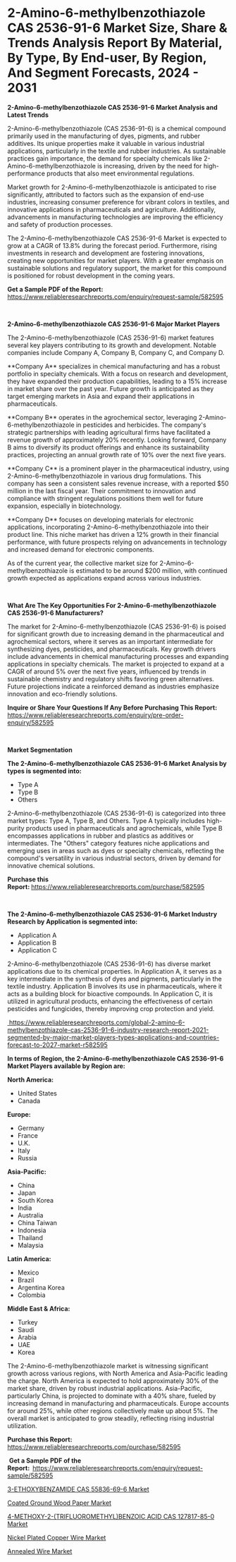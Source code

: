 <p><h1>2-Amino-6-methylbenzothiazole CAS 2536-91-6 Market Size, Share & Trends Analysis Report By Material, By Type, By End-user, By Region, And Segment Forecasts, 2024 - 2031</h1></p><p><strong>2-Amino-6-methylbenzothiazole CAS 2536-91-6 Market Analysis and Latest Trends</strong></p>
<p><p>2-Amino-6-methylbenzothiazole (CAS 2536-91-6) is a chemical compound primarily used in the manufacturing of dyes, pigments, and rubber additives. Its unique properties make it valuable in various industrial applications, particularly in the textile and rubber industries. As sustainable practices gain importance, the demand for specialty chemicals like 2-Amino-6-methylbenzothiazole is increasing, driven by the need for high-performance products that also meet environmental regulations.</p><p>Market growth for 2-Amino-6-methylbenzothiazole is anticipated to rise significantly, attributed to factors such as the expansion of end-use industries, increasing consumer preference for vibrant colors in textiles, and innovative applications in pharmaceuticals and agriculture. Additionally, advancements in manufacturing technologies are improving the efficiency and safety of production processes.</p><p>The 2-Amino-6-methylbenzothiazole CAS 2536-91-6 Market is expected to grow at a CAGR of 13.8% during the forecast period. Furthermore, rising investments in research and development are fostering innovations, creating new opportunities for market players. With a greater emphasis on sustainable solutions and regulatory support, the market for this compound is positioned for robust development in the coming years.</p></p>
<p><strong>Get a Sample PDF of the Report:&nbsp;</strong> <a href="https://www.reliableresearchreports.com/enquiry/request-sample/582595?utm_campaign=32&utm_medium=2&utm_source=Github&utm_content=ia&utm_term=27092024&utm_id=2-amino-6-methylbenzothiazole-cas-2536-91-6">https://www.reliableresearchreports.com/enquiry/request-sample/582595</a></p>
<p>&nbsp;</p>
<p><strong>2-Amino-6-methylbenzothiazole CAS 2536-91-6 Major Market Players</strong></p>
<p><p>The 2-Amino-6-methylbenzothiazole (CAS 2536-91-6) market features several key players contributing to its growth and development. Notable companies include Company A, Company B, Company C, and Company D.</p><p>**Company A** specializes in chemical manufacturing and has a robust portfolio in specialty chemicals. With a focus on research and development, they have expanded their production capabilities, leading to a 15% increase in market share over the past year. Future growth is anticipated as they target emerging markets in Asia and expand their applications in pharmaceuticals.</p><p>**Company B** operates in the agrochemical sector, leveraging 2-Amino-6-methylbenzothiazole in pesticides and herbicides. The company's strategic partnerships with leading agricultural firms have facilitated a revenue growth of approximately 20% recently. Looking forward, Company B aims to diversify its product offerings and enhance its sustainability practices, projecting an annual growth rate of 10% over the next five years.</p><p>**Company C** is a prominent player in the pharmaceutical industry, using 2-Amino-6-methylbenzothiazole in various drug formulations. This company has seen a consistent sales revenue increase, with a reported $50 million in the last fiscal year. Their commitment to innovation and compliance with stringent regulations positions them well for future expansion, especially in biotechnology.</p><p>**Company D** focuses on developing materials for electronic applications, incorporating 2-Amino-6-methylbenzothiazole into their product line. This niche market has driven a 12% growth in their financial performance, with future prospects relying on advancements in technology and increased demand for electronic components.</p><p>As of the current year, the collective market size for 2-Amino-6-methylbenzothiazole is estimated to be around $200 million, with continued growth expected as applications expand across various industries.</p></p>
<p>&nbsp;</p>
<p><strong>What Are The Key Opportunities For 2-Amino-6-methylbenzothiazole CAS 2536-91-6 Manufacturers?</strong></p>
<p><p>The market for 2-Amino-6-methylbenzothiazole (CAS 2536-91-6) is poised for significant growth due to increasing demand in the pharmaceutical and agrochemical sectors, where it serves as an important intermediate for synthesizing dyes, pesticides, and pharmaceuticals. Key growth drivers include advancements in chemical manufacturing processes and expanding applications in specialty chemicals. The market is projected to expand at a CAGR of around 5% over the next five years, influenced by trends in sustainable chemistry and regulatory shifts favoring green alternatives. Future projections indicate a reinforced demand as industries emphasize innovation and eco-friendly solutions.</p></p>
<p><strong>Inquire or Share Your Questions If Any Before Purchasing This Report:</strong> <a href="https://www.reliableresearchreports.com/enquiry/pre-order-enquiry/582595?utm_campaign=32&utm_medium=2&utm_source=Github&utm_content=ia&utm_term=27092024&utm_id=2-amino-6-methylbenzothiazole-cas-2536-91-6">https://www.reliableresearchreports.com/enquiry/pre-order-enquiry/582595</a></p>
<p>&nbsp;</p>
<p><strong>Market Segmentation</strong></p>
<p><strong>The 2-Amino-6-methylbenzothiazole CAS 2536-91-6 Market Analysis by types is segmented into:</strong></p>
<p><ul><li>Type A</li><li>Type B</li><li>Others</li></ul></p>
<p><p>2-Amino-6-methylbenzothiazole (CAS 2536-91-6) is categorized into three market types: Type A, Type B, and Others. Type A typically includes high-purity products used in pharmaceuticals and agrochemicals, while Type B encompasses applications in rubber and plastics as additives or intermediates. The "Others" category features niche applications and emerging uses in areas such as dyes or specialty chemicals, reflecting the compound's versatility in various industrial sectors, driven by demand for innovative chemical solutions.</p></p>
<p><strong>Purchase this Report:&nbsp;</strong><a href="https://www.reliableresearchreports.com/purchase/582595?utm_campaign=32&utm_medium=2&utm_source=Github&utm_content=ia&utm_term=27092024&utm_id=2-amino-6-methylbenzothiazole-cas-2536-91-6">https://www.reliableresearchreports.com/purchase/582595</a></p>
<p>&nbsp;</p>
<p><strong>The 2-Amino-6-methylbenzothiazole CAS 2536-91-6 Market Industry Research by Application is segmented into:</strong></p>
<p><ul><li>Application A</li><li>Application B</li><li>Application C</li></ul></p>
<p><p>2-Amino-6-methylbenzothiazole (CAS 2536-91-6) has diverse market applications due to its chemical properties. In Application A, it serves as a key intermediate in the synthesis of dyes and pigments, particularly in the textile industry. Application B involves its use in pharmaceuticals, where it acts as a building block for bioactive compounds. In Application C, it is utilized in agricultural products, enhancing the effectiveness of certain pesticides and fungicides, thereby improving crop protection and yield.</p></p>
<p><a href="https://www.reliableresearchreports.com/global-2-amino-6-methylbenzothiazole-cas-2536-91-6-industry-research-report-2021-segmented-by-major-market-players-types-applications-and-countries-forecast-to-2027-market-r582595?utm_campaign=32&utm_medium=2&utm_source=Github&utm_content=ia&utm_term=27092024&utm_id=2-amino-6-methylbenzothiazole-cas-2536-91-6">&nbsp;https://www.reliableresearchreports.com/global-2-amino-6-methylbenzothiazole-cas-2536-91-6-industry-research-report-2021-segmented-by-major-market-players-types-applications-and-countries-forecast-to-2027-market-r582595</a></p>
<p><strong>In terms of Region, the 2-Amino-6-methylbenzothiazole CAS 2536-91-6 Market Players available by Region are:</strong></p>
<p>
    <p> <strong> North America: </strong>
        <ul>
            <li>United States</li>
            <li>Canada</li>
        </ul>
        </p> 
    <p> <strong> Europe: </strong>
        <ul>
            <li>Germany</li>
            <li>France</li>
            <li>U.K.</li>
            <li>Italy</li>
            <li>Russia</li>
        </ul>
        </p> 
    <p> <strong> Asia-Pacific: </strong>
        <ul>
            <li>China</li>
            <li>Japan</li>
            <li>South Korea</li>
            <li>India</li>
            <li>Australia</li>
            <li>China Taiwan</li>
            <li>Indonesia</li>
            <li>Thailand</li>
            <li>Malaysia</li>
        </ul>
        </p> 
    <p> <strong> Latin America: </strong>
        <ul>
            <li>Mexico</li>
            <li>Brazil</li>
            <li>Argentina Korea</li>
            <li>Colombia</li>
        </ul>
        </p> 
    <p> <strong> Middle East & Africa: </strong>
        <ul>
            <li>Turkey</li>
            <li>Saudi</li>
            <li>Arabia</li>
            <li>UAE</li>
            <li>Korea</li>
        </ul>
    </p>
    </p>
<p><p>The 2-Amino-6-methylbenzothiazole market is witnessing significant growth across various regions, with North America and Asia-Pacific leading the charge. North America is expected to hold approximately 30% of the market share, driven by robust industrial applications. Asia-Pacific, particularly China, is projected to dominate with a 40% share, fueled by increasing demand in manufacturing and pharmaceuticals. Europe accounts for around 25%, while other regions collectively make up about 5%. The overall market is anticipated to grow steadily, reflecting rising industrial utilization.</p></p>
<p><strong>Purchase this Report: </strong><a href="https://www.reliableresearchreports.com/purchase/582595?utm_campaign=32&utm_medium=2&utm_source=Github&utm_content=ia&utm_term=27092024&utm_id=2-amino-6-methylbenzothiazole-cas-2536-91-6">https://www.reliableresearchreports.com/purchase/582595</a></p>
<p>&nbsp;<strong>Get a Sample PDF of the Report:&nbsp;&nbsp;</strong><a href="https://www.reliableresearchreports.com/enquiry/request-sample/582595?utm_campaign=32&utm_medium=2&utm_source=Github&utm_content=ia&utm_term=27092024&utm_id=2-amino-6-methylbenzothiazole-cas-2536-91-6">https://www.reliableresearchreports.com/enquiry/request-sample/582595</a></p>
<p><strong></strong></p>
<p><p><a href="https://github.com/MonroeBullock54/Market-Research-Report-List-1/blob/main/3-ethoxybenzamide-cas-55836-69-6-market.md?utm_campaign=32&utm_medium=2&utm_source=Github&utm_content=ia&utm_term=27092024&utm_id=2-amino-6-methylbenzothiazole-cas-2536-91-6">3-ETHOXYBENZAMIDE CAS 55836-69-6 Market</a></p><p><a href="https://issuu.com/reportprime-2/docs/coated-ground-wood-paper-market-siz_2ae16fe285a9bc?utm_campaign=32&utm_medium=2&utm_source=Github&utm_content=ia&utm_term=27092024&utm_id=2-amino-6-methylbenzothiazole-cas-2536-91-6">Coated Ground Wood Paper Market</a></p><p><a href="https://github.com/MegiBogdani1953/Market-Research-Report-List-1/blob/main/4-methoxy-2-trifluoromethylbenzoic-acid-cas-127817-85-0-market.md?utm_campaign=32&utm_medium=2&utm_source=Github&utm_content=ia&utm_term=27092024&utm_id=2-amino-6-methylbenzothiazole-cas-2536-91-6">4-METHOXY-2-(TRIFLUOROMETHYL)BENZOIC ACID CAS 127817-85-0 Market</a></p><p><a href="https://www.linkedin.com/pulse/nickel-plated-copper-wire-market-research-report-exploring-size-m4kef?utm_campaign=32&utm_medium=2&utm_source=Github&utm_content=ia&utm_term=27092024&utm_id=2-amino-6-methylbenzothiazole-cas-2536-91-6">Nickel Plated Copper Wire Market</a></p><p><a href="https://www.linkedin.com/pulse/emerging-opportunities-challenges-global-annealed-wire-market-dqisf?utm_campaign=32&utm_medium=2&utm_source=Github&utm_content=ia&utm_term=27092024&utm_id=2-amino-6-methylbenzothiazole-cas-2536-91-6">Annealed Wire Market</a></p></p>